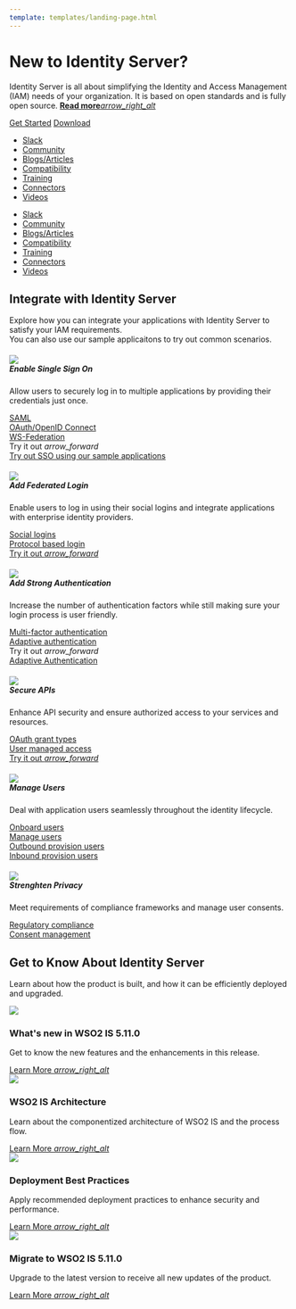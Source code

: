 ```yaml
---
template: templates/landing-page.html
---
```


<link href="https://fonts.googleapis.com/css?family=Material+Icons|Material+Icons+Outlined|Material+Icons+Two+Tone|Material+Icons+Round|Material+Icons+Sharp" rel="stylesheet">
<link href="https://cdn.jsdelivr.net/npm/bootstrap@5.0.1/dist/css/bootstrap.min.css" rel="stylesheet" integrity="sha384-+0n0xVW2eSR5OomGNYDnhzAbDsOXxcvSN1TPprVMTNDbiYZCxYbOOl7+AMvyTG2x" crossorigin="anonymous">

<div>
   <div class="container-fluid px-lg-5 py-5">
      <div class="row pt-3">
         <div class="col-xl-1"></div>
         <div class="col-xl-6 col-lg-7 col-md-12">
            <h1 class="iam-heading-text">New to Identity Server?</h1>
            <p class="iam-sub-text">Identity Server is all about simplifying the Identity and Access Management (IAM) needs of your organization. It is based on open standards and is fully open source. <a class="read-more-link" href="../../get-started/overview/"><b>Read more</b><i class="material-icons md-36 read-more-arrow">arrow_right_alt</i></a></p>
            <div class="btn-row">
               <a class="get-started-btn mb-2" href="../../deploy/get-started/run-the-product/">Get Started</a>
               <a class="download-btn mb-2" href="https://wso2.com/identity-and-access-management/">Download</a>
            </div>
         </div>
         <div class="col-xl-2 col-lg-1"></div>
         <!-- Desktop view of hot-links -->
         <div class="col-xl-2 col-lg-4 col-md-12 d-none d-lg-block">
            <ul class="hot-links-list">
               <li><a class="hot-links-text" href="https://wso2is.slack.com/">Slack</a></li>
               <li><a class="hot-links-text" href="../../get-started/community/">Community</a></li>
               <li><a class="hot-links-text" href="https://wso2.com/blog/identity-and-access-management/">Blogs/Articles</a></li>
               <li><a class="hot-links-text" href="../../deploy/environment-compatibility/">Compatibility</a></li>
               <li><a class="hot-links-text" href="https://wso2.com/training/identity-server-fundamentals">Training</a></li>
               <li><a class="hot-links-text" href="https://store.wso2.com/store/assets/isconnector/list">Connectors</a></li>
               <li><a class="hot-links-text" href="https://www.youtube.com/user/WSO2TechFlicks/playlists?view=50&sort=dd&shelf_id=8">Videos</a></li>
            </ul>
         </div>
         <div class="col-xl-1"></div>
      </div>
      <!-- Mobile view of hot-links -->
      <div class="row d-lg-none">
         <div class="col-12">
            <ul class="hot-links-list">
               <li><a class="hot-links-text" href="https://wso2is.slack.com/">Slack</a></li>
               <li><a class="hot-links-text" href="../../get-started/community/">Community</a></li>
               <li><a class="hot-links-text" href="https://wso2.com/blog/identity-and-access-management/">Blogs/Articles</a></li>
               <li><a class="hot-links-text" href="../../deploy/environment-compatibility/">Compatibility</a></li>
               <li><a class="hot-links-text" href="https://wso2.com/training/identity-server-fundamentals">Training</a></li>
               <li><a class="hot-links-text" href="https://store.wso2.com/store/assets/isconnector/list">Connectors</a></li>
               <li><a class="hot-links-text" href="https://www.youtube.com/user/WSO2TechFlicks/playlists?view=50&sort=dd&shelf_id=8">Videos</a></li>
            </ul>
         </div>
      </div>
   </div>
   <div class="container-fluid middle-container px-lg-5 py-5">
      <div class="row">
         <div class="col-xl-1"></div>
         <div class="col-xl-10">
            <h2 class="iam-secondary-heading">Integrate with Identity Server</h2>
            <p class="iam-secondary-text">Explore how you can integrate your applications with Identity Server to satisfy your IAM requirements. <br> You can also use our sample applicaitons to try out common scenarios.
         </div>
         <div class="col-xl-1"></div>
      </div>
      <div class="row">
         <div class="col-xl-1"></div>
         <div class="col-xl-10">
            <div class="row gy-3 gx-3">
               <div class="col-lg-4 col-sm-6 col-xs-12 position-relative">
                  <div class="card scenario-card">
                     <div class="card-body">
                        <h5 class="scenario-card-title">
                           <i class="material-icons-outlined scenario-card-icon pe-1">
                              <img src="../../assets/img/icons/landing-page/tick.svg">
                           </i>
                           <div class="row">
                              Enable Single Sign On
                           </div>
                        </h5>
                        <div class="ps-4">
                           <p class="scenario-card-text">Allow users to securely log in to multiple applications by providing their credentials just once.</p>
                           <div class="pb-4">
                              <a class="scenario-link-text" href="../../guides/login/sso-for-saml/">SAML</a><br>
                              <a class="scenario-link-text" href="../../guides/login/sso-for-oidc/">OAuth/OpenID Connect</a><br>
                              <a class="scenario-link-text" href="../../guides/login/configure-ws-federation-single-sign-on/">WS-Federation</a>
                           </div>
                           <div class="row position-absolute bottom-0 pb-3 scenario-dropdown">
                              <a class="try-it-out-text pt-2" rel="nofollow noopener">Try it out <i class="material-icons try-it-out-arrow">arrow_forward</i></a><br>
                              <div class="scenario-dropdown-content">
                                 <a href="../../quick-starts/single-sign-on/">Try out SSO using our sample applications</a>
                              </div>
                           </div>
                        </div>
                     </div>
                  </div>
               </div>
               <div class="col-lg-4 col-sm-6 col-xs-12 position-relative">
                  <div class="card scenario-card">
                     <div class="card-body">
                        <h5 class="scenario-card-title">
                           <i class="material-icons-outlined scenario-card-icon pe-1">
                              <img src="../../assets/img/icons/landing-page/user.svg">
                           </i>
                           <div class="row">
                              Add Federated Login
                           </div>
                        </h5>
                        <div class="ps-4">
                           <p class="scenario-card-text">Enable users to log in using their social logins and integrate applications with enterprise identity providers.</p>
                           <div class="pb-4">
                              <a class="scenario-link-text" href="../../guides/identity-federation/social-login/">Social logins</a><br>
                              <a class="scenario-link-text" href="../../guides/identity-federation/enterprise-identity-federation/">Protocol based login</a><br>
                           </div>
                           <div class="row position-absolute bottom-0 pb-3">
                              <a class="try-it-out-text pt-2" href="../../quick-starts/federated-authenticators" rel="nofollow noopener">Try it out <i class="material-icons try-it-out-arrow">arrow_forward</i></a><br>
                           </div>
                        </div>
                     </div>
                  </div>
               </div>
               <div class="col-lg-4 col-sm-6 col-xs-12 position-relative">
                  <div class="card scenario-card">
                     <div class="card-body">
                        <h5 class="scenario-card-title">
                           <i class="material-icons-outlined scenario-card-icon pe-1">
                              <img src="../../assets/img/icons/landing-page/admin.svg">
                           </i>
                           <div class="row">
                              Add Strong Authentication
                           </div>
                        </h5>
                        <div class="ps-4">
                           <p class="scenario-card-text">Increase the number of authentication factors while still making sure your login process is user friendly.</p>
                           <div class="pb-4">
                              <a class="scenario-link-text" href="../../guides/mfa/configure-authentication-journey/">Multi-factor authentication</a><br>
                              <a class="scenario-link-text" href="../../guides/adaptive-auth/configure-adaptive-auth/">Adaptive authentication</a><br>
                           </div>
                           <div class="row position-absolute bottom-0 pb-3 scenario-dropdown">
                              <a class="try-it-out-text pt-2">Try it out <i class="material-icons try-it-out-arrow">arrow_forward</i></a><br>
                              <div class="scenario-dropdown-content">
                                 <!-- <a href="../../quick-starts/mfa-sample">Multi Factor Authentication</a> -->
                                 <a href="../../quick-starts/adaptive-auth-overview/">Adaptive Authentication</a>
                              </div>
                           </div>
                        </div>
                     </div>
                  </div>
               </div>
               <div class="col-lg-4 col-sm-6 col-xs-12 position-relative">
                  <div class="card scenario-card">
                     <div class="card-body">
                        <h5 class="scenario-card-title">
                           <i class="material-icons-outlined scenario-card-icon pe-1">
                              <img src="../../assets/img/icons/landing-page/padlock.svg">
                           </i>
                           <div class="row">
                              Secure APIs
                           </div>
                        </h5>
                        <div class="ps-4">
                           <p class="scenario-card-text">Enhance API security and ensure authorized access to your services and resources.</p>
                           <div class="pb-4">
                              <a class="scenario-link-text" href="../../guides/access-delegation/oauth-grant-types/">OAuth grant types</a><br>
                              <a class="scenario-link-text" href="../guides/access-delegation/uma">User managed access</a><br>
                           </div>
                           <div class="row position-absolute bottom-0 pb-3">
                              <a class="try-it-out-text pt-2" href="../../quick-starts/access-delegation/"   rel="nofollow noopener">Try it out <i class="material-icons try-it-out-arrow">arrow_forward</i></a><br>
                           </div>
                        </div>
                     </div>
                  </div>
               </div>
               <div class="col-lg-4 col-sm-6 col-xs-12 position-relative">
                  <div class="card scenario-card">
                     <div class="card-body">
                        <h5 class="scenario-card-title">
                           <i class="material-icons-outlined scenario-card-icon pe-1">
                              <img src="../../assets/img/icons/landing-page/customer.svg">
                           </i>
                           <div class="row">
                              Manage Users
                           </div>
                        </h5>
                        <div class="ps-4">
                           <p class="scenario-card-text">Deal with application users seamlessly throughout the identity lifecycle.</p>
                           <div class="pb-4">
                              <a class="scenario-link-text" href="../../guides/identity-lifecycles/onboard-overview/">Onboard users</a><br>
                              <a class="scenario-link-text" href="../../guides/identity-lifecycles/manage-user-overview/">Manage users</a><br>
                              <a class="scenario-link-text" href="../../guides/identity-lifecycles/outbound-provisioning/">Outbound provision users</a><br>
                              <a class="scenario-link-text" href="../../guides/identity-lifecycles/inbound-provisioning/">Inbound provision users</a>
                           </div>
                        </div>
                     </div>
                  </div>
               </div>
               <div class="col-lg-4 col-sm-6 col-xs-12 position-relative">
                  <div class="card scenario-card">
                     <div class="card-body">
                        <h5 class="scenario-card-title">
                           <i class="material-icons-outlined scenario-card-icon pe-1">
                              <img src="../../assets/img/icons/landing-page/padlock.svg">
                           </i>
                           <div class="row">
                              Strenghten Privacy
                           </div>
                        </h5>
                        <div class="ps-4">
                           <p class="scenario-card-text">Meet requirements of compliance frameworks and manage user consents.</p>
                           <div class="pb-4">
                              <a class="scenario-link-text" href="../../references/concepts/compliance/compliance/">Regulatory compliance</a><br>
                              <a class="scenario-link-text" href="../../references/concepts/consent-management/">Consent management</a><br>
                           </div>
                        </div>
                     </div>
                  </div>
               </div>
            </div>
         </div>
         <div class="col-xl-1"></div>
      </div>
   </div>
   <div class="container-fluid px-lg-5 py-5">
      <div class="row">
         <div class="col-xl-1"></div>
         <div class="col-xl-10">
            <div class="row">
               <h2 class="iam-secondary-heading">Get to Know About Identity Server</h2>
               <p class="iam-secondary-text">Learn about how the product is built, and how it can be efficiently deployed and upgraded.</p>
            </div>
            <div class="row gy-4">
               <div class="col-xl-3 col-lg-6 col-sm-12 position-relative">
                  <div class="row">
                     <div class="card icon-card">
                        <i class="material-icons-outlined icon-font">
                           <img src="../../assets/img/icons/landing-page/announce.svg">
                        </i>
                     </div>
                  </div>
                  <div class="row pb-2">
                     <h3 class="more-info-heading-text">What's new in WSO2 IS 5.11.0</h3>
                     <p class="more-info-text">Get to know the new features and the enhancements in this release.</p>
                  </div>
                  <div class="row position-absolute bottom-0">
                     <a class="learn-more-text fw-bold" href="../../get-started/about-this-release/">Learn More <i class="material-icons learn-more-arrow">arrow_right_alt</i></a>
                  </div>
               </div>
               <div class="col-xl-3 col-lg-6 col-sm-12 position-relative">
                  <div class="row">
                     <div class="card icon-card">
                        <i class="material-icons-outlined icon-font">
                           <img src="../../assets/img/icons/landing-page/setting.svg">
                        </i>
                     </div>
                  </div>
                  <div class="row pb-2">
                     <h3 class="more-info-heading-text">WSO2 IS Architecture</h3>
                     <p class="more-info-text">Learn about the componentized architecture of WSO2 IS and the process flow.</p>
                  </div>
                  <div class="row position-absolute bottom-0">
                     <a class="learn-more-text fw-bold" href="../../get-started/architecture/">Learn More <i class="material-icons learn-more-arrow">arrow_right_alt</i></a>
                  </div>
               </div>
               <div class="col-xl-3 col-lg-6 col-sm-12 position-relative">
                  <div class="row">
                     <div class="card icon-card">
                        <i class="material-icons-outlined icon-font">
                           <img src="../../assets/img/icons/landing-page/outline.svg">
                        </i>
                     </div>
                  </div>
                  <div class="row pb-2">
                     <h3 class="more-info-heading-text">Deployment Best Practices</h3>
                     <p class="more-info-text">Apply recommended deployment practices to enhance security and performance.</p>
                  </div>
                  <div class="row position-absolute bottom-0 pt-4">
                     <a class="learn-more-text fw-bold" href="../../deploy/deployment-checklist/">Learn More <i class="material-icons learn-more-arrow">arrow_right_alt</i></a>
                  </div>
               </div>
               <div class="col-xl-3 col-lg-6 col-sm-12 position-relative">
                  <div class="row">
                     <div class="card icon-card">
                        <i class="material-icons-outlined icon-font">
                           <img src="../../assets/img/icons/landing-page/swap.svg">
                        </i>
                     </div>
                  </div>
                  <div class="row pb-2">
                     <h3 class="more-info-heading-text">Migrate to WSO2 IS 5.11.0</h3>
                     <p class="more-info-text">Upgrade to the latest version to receive all new updates of the product.</p>
                  </div>
                  <div class="row position-absolute bottom-0 pt-4">
                     <a class="learn-more-text fw-bold" href="../../deploy/migrate/migrate-to-5110/">Learn More <i class="material-icons learn-more-arrow">arrow_right_alt</i></a>
                  </div>
               </div>
            </div>
         </div>
         <div class="col-xl-1"></div>
      </div>
   </div>
</div>


	
